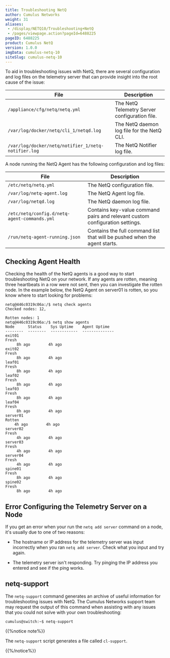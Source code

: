```yaml
---
title: Troubleshooting NetQ
author: Cumulus Networks
weight: 31
aliases:
 - /display/NETQ10/Troubleshooting+NetQ
 - /pages/viewpage.action?pageId=6488225
pageID: 6488225
product: Cumulus NetQ
version: 1.0.0
imgData: cumulus-netq-10
siteSlug: cumulus-netq-10
---
```

To aid in troubleshooting issues with NetQ, there are several
configuration and log files on the telemetry server that can provide
insight into the root cause of the issue:

| File                                                | Description                                   |
| --------------------------------------------------- | --------------------------------------------- |
| `/appliance/cfg/netq/netq.yml`                      | The NetQ Telemetry Server configuration file. |
| `/var/log/docker/netq/cli_1/netqd.log`              | The NetQ daemon log file for the NetQ CLI.    |
| `/var/log/docker/netq/notifier_1/netq-notifier.log` | The NetQ Notifier log file.                   |

A node running the NetQ Agent has the following configuration and log
files:

| File                                         | Description                                                                  |
| -------------------------------------------- | ---------------------------------------------------------------------------- |
| `/etc/netq/netq.yml`                         | The NetQ configuration file.                                                 |
| `/var/log/netq-agent.log`                    | The NetQ Agent log file.                                                     |
| `/var/log/netqd.log`                         | The NetQ daemon log file.                                                    |
| `/etc/netq/config.d/netq-agent-commands.yml` | Contains key-value command pairs and relevant custom configuration settings. |
| `/run/netq-agent-running.json`               | Contains the full command list that will be pushed when the agent starts.    |

## <span>Checking Agent Health</span>

Checking the health of the NetQ agents is a good way to start
troubleshooting NetQ on your network. If any agents are rotten, meaning
three heartbeats in a row were not sent, then you can investigate the
rotten node. In the example below, the NetQ Agent on server01 is rotten,
so you know where to start looking for problems:

<div class="confbox panel">

<div class="panel-content">

    netq@446c0319c06a:/$ netq check agents     
    Checked nodes: 12,    
         
    Rotten nodes: 1    
    netq@446c0319c06a:/$ netq show agents 
    Node      Status    Sys Uptime    Agent Uptime
    --------  --------  ------------  --------------
    exit01        
    Fresh    
         8h ago        4h ago
    exit02        
    Fresh    
         8h ago        4h ago
    leaf01        
    Fresh    
         8h ago        4h ago
    leaf02        
    Fresh    
         8h ago        4h ago
    leaf03        
    Fresh    
         8h ago        4h ago
    leaf04        
    Fresh    
         8h ago        4h ago
    server01      
    Rotten    
        4h ago        4h ago
    server02      
    Fresh    
         4h ago        4h ago
    server03      
    Fresh    
         4h ago        4h ago
    server04      
    Fresh    
         4h ago        4h ago
    spine01       
    Fresh    
         8h ago        4h ago
    spine02       
    Fresh    
         8h ago        4h ago

</div>

</div>

## <span>Error Configuring the Telemetry Server on a Node</span>

If you get an error when your run the `netq add server` command on a
node, it's usually due to one of two reasons:

  - The hostname or IP address for the telemetry server was input
    incorrectly when you ran `netq add server`. Check what you input and
    try again.

  - The telemetry server isn't responding. Try pinging the IP address
    you entered and see if the ping works.

## <span>netq-support</span>

The `netq-support` command generates an archive of useful information
for troubleshooting issues with NetQ. The Cumulus Networks support team
may request the output of this command when assisting with any issues
that you could not solve with your own troubleshooting:

    cumulus@switch:~$ netq-support

{{%notice note%}}

The `netq-support` script generates a file called `cl-support`.

{{%/notice%}}

<article id="html-search-results" class="ht-content" style="display: none;">

</article>

<footer id="ht-footer">

</footer>

<script src="js/lunr.js"></script>

<script src="js/lunr-extras.js"></script>

<script src="assets/js/scroll-search.js"></script>
